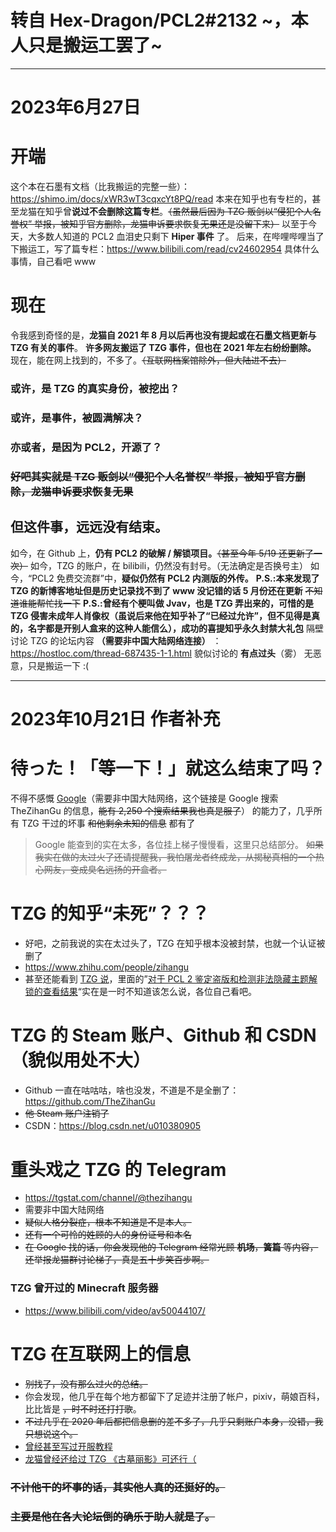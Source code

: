 # 转自 Hex-Dragon/PCL2#2132 ~，本人只是搬运工罢了~
***
# 2023年6月27日
# 开端
这个本在石墨有文档（比我搬运的完整一些）：https://shimo.im/docs/xWR3wT3cqxcYt8PQ/read
本来在知乎也有专栏的，甚至龙猫在知乎曾**说过不会删除这篇专栏**。~~（虽然最后因为 TZG 贩剑以“侵犯个人名誉权” 举报，被知乎官方删除，龙猫申诉要求恢复无果还是没留下来）~~
以至于今天，大多数人知道的 PCL2 血泪史只剩下 **Hiper 事件** 了。
后来，在哔哩哔哩当了下搬运工，写了篇专栏：https://www.bilibili.com/read/cv24602954
具体什么事情，自己看吧 www
# 现在
令我感到奇怪的是，**龙猫自 2021 年 8 月以后再也没有提起或在石墨文档更新与 TZG 有关的事件**。
**许多网友搬运了 TZG 事件，但也在 2021 年左右纷纷删除。**
现在，能在网上找到的，不多了。~~（互联网档案馆除外，但大陆进不去）~~
### 或许，是 TZG 的真实身份，被挖出？
### 或许，是事件，被圆满解决？
### 亦或者，是因为 PCL2，开源了？
### ~~好吧其实就是 TZG 贩剑以“侵犯个人名誉权” 举报，被知乎官方删除，龙猫申诉要求恢复无果~~
## 但这件事，远远没有结束。
如今，在 Github 上，**仍有 PCL2 的破解 / 解锁项目。**~~（甚至今年 5/19 还更新了一次）~~
如今，TZG 的账户，在 bilibili，仍然没有封号。（无法确定是否换号主）
如今，“PCL2 免费交流群”中，**疑似仍然有 PCL2 内测版的外传。**
**P.S.:本来发现了 TZG 的新博客地址但是历史记录找不到了 www 没记错的话 5 月份还在更新**
~~不知道谁能帮忙找一下~~
**P.S.:曾经有个梗叫做 Jvav，也是 TZG 弄出来的，可惜的是 TZG 侵害未成年人肖像权（虽说后来他在知乎补了“已经过允许”，但不见得是真的，名字都是开别人盒来的这种人能信么），成功的喜提知乎永久封禁大礼包**
隔壁讨论 TZG 的论坛内容 **（需要非中国大陆网络连接）** ：https://hostloc.com/thread-687435-1-1.html
貌似讨论的 **有点过头**（雾）
无恶意，只是搬运一下 :(
***
# 2023年10月21日 作者补充
# 待った！「等一下！」就这么结束了吗？
不得不感慨 [Google](https://www.google.com/search?q=thezihangu&newwindow=1&sca_esv=575429130&cs=0&sxsrf=AM9HkKlCqEdtwm3DYeQxfWJOqGQvLCDhOg:1697885167392&filter=0&biw=1229&bih=626&dpr=2#ip=1)（需要非中国大陆网络，这个链接是 Google 搜索 TheZihanGu 的信息，~~能有 2,250 个搜索结果我也真是服了~~） 的能力了，几乎所有 TZG 干过的坏事 ~~和他剩余未知的信息~~ 都有了
> Google 能查到的实在太多，各位挂上梯子慢慢看，这里只总结部分。
> ~~如果我实在做的太过火了还请提醒我，我怕屠龙者终成龙，从揭秘真相的一个热心网友，变成臭名远扬的开盒者。~~
# TZG 的知乎“未死”？？？
- 好吧，之前我说的实在太过头了，TZG 在知乎根本没被封禁，也就一个认证被删了
- https://www.zhihu.com/people/zihangu
- 甚至还能看到 [TZG 说](https://www.zhihu.com/column/c_1255922645968838656)，里面的”[对于 PCL 2 鉴定盗版和检测非法隐藏主题解锁的查看结果](https://zhuanlan.zhihu.com/p/347828430)“实在是一时不知道该怎么说，各位自己看吧。
# TZG 的 Steam 账户、Github 和 CSDN（貌似用处不大）
- Github 一直在咕咕咕，啥也没发，不道是不是全删了：https://github.com/TheZihanGu
- ~~他 Steam 账户注销了~~
- CSDN：https://blog.csdn.net/u010380905
# 重头戏之 TZG 的 Telegram
- https://tgstat.com/channel/@thezihangu
- 需要非中国大陆网络
- ~~疑似人格分裂症，根本不知道是不是本人。~~
- ~~还有一个可怜的姓顾的人的身份证号和本名~~
- ~~在 Google 找的话，你会发现他的 Telegram 经常光顾 **机场**，**簧篇** 等内容，还举报龙猫群讨论梯子，真是五十步笑百步啊。~~
### TZG 曾开过的 Minecraft 服务器
- https://www.bilibili.com/video/av50044107/
# TZG 在互联网上的信息
- ~~别找了，没有那么过火的总结。~~
- 你会发现，他几乎在每个地方都留下了足迹并注册了帐户，pixiv，萌娘百科，比比皆是 ~~，时不时还打打歌~~。
- ~~不过几乎在 2020 年后都把信息删的差不多了，几乎只剩账户本身，没错，我只想说这个。~~
- [曾经甚至写过开服教程](https://guide.minecraft.kim/)
- [龙猫曾经还给过 TZG 《古墓丽影》可还行（](https://afdian.net/p/43f7d4a298d311e992fe52540025c377)
### ~~不计他干的坏事的话，其实他人真的还挺好的。~~
### ~~主要是他在各大论坛倒的确乐于助人就是了。~~
